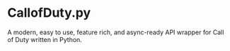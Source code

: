 # CallofDuty.py

A modern, easy to use, feature rich, and async-ready API wrapper for Call of Duty written in Python.
